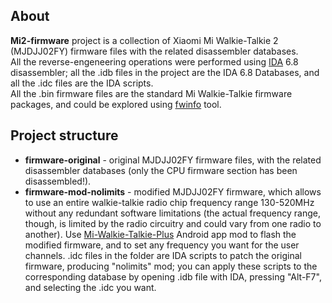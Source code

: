 ## About
**Mi2-firmware** project is a collection of Xiaomi Mi Walkie-Talkie 2 (MJDJJ02FY) firmware files with the related disassembler databases.  
All the reverse-engeneering operations were performed using [IDA](https://www.hex-rays.com/products/ida/overview.shtml) 6.8 disassembler; all the .idb files in the project are the IDA 6.8 Databases, and all the .idc files are the IDA scripts.  
All the .bin firmware files are the standard Mi Walkie-Talkie firmware packages, and could be explored using [fwinfo](https://github.com/Mi-Walkie-Talkie-by-Darkhorse/fwinfo) tool.
 
 ## Project structure
* **firmware-original** - original MJDJJ02FY firmware files, with the related disassembler databases (only the CPU firmware section has been disassembled!).
* **firmware-mod-nolimits** - modified MJDJJ02FY firmware, which allows to use an entire walkie-talkie radio chip frequency range 130-520MHz without any redundant software limitations (the actual frequency range, though, is limited by the radio circuitry and could vary from one radio to another). Use [Mi-Walkie-Talkie-Plus](https://github.com/Mi-Walkie-Talkie-by-Darkhorse/Mi-Walkie-Talkie-Plus/edit/2.9.34-plus) Android app mod to flash the modified firmware, and to set any frequency you want for the user channels. .idc files in the folder are IDA scripts to patch the original firmware, producing "nolimits" mod; you can apply these scripts to the corresponding database by opening .idb file with IDA, pressing "Alt-F7", and selecting the .idc you want.
